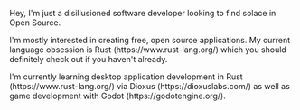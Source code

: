 Hey, I'm just a disillusioned software developer looking to find solace in Open Source.

<p>
I'm mostly interested in creating free, open source applications.
My current language obsession is Rust (https://www.rust-lang.org/) which you should definitely check out if you haven't already.
</p>

<p>
I'm currently learning desktop application development in Rust (https://www.rust-lang.org/) via Dioxus (https://dioxuslabs.com/)
as well as game development with Godot (https://godotengine.org/).
</p>
